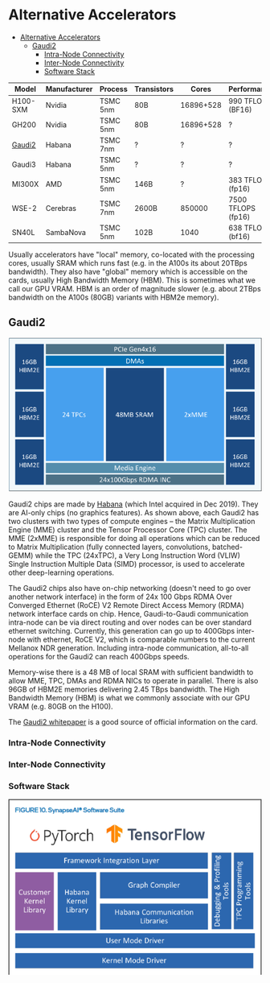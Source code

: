 # Alternative Accelerators

- [Alternative Accelerators](#alternative-accelerators)
  - [Gaudi2](#gaudi2)
    - [Intra-Node Connectivity](#intra-node-connectivity)
    - [Inter-Node Connectivity](#inter-node-connectivity)
    - [Software Stack](#software-stack)

| Model           | Manufacturer     | Process  | Transistors | Cores     | Performance        | SRAM  | HBM   | HBM Bandwidth    |
|-----------------|------------------|----------|-------------|-----------|--------------------|-------|-------|------------------|
| H100-SXM        | Nvidia           | TSMC 5nm | 80B         | 16896+528 | 990 TFLOPS (BF16)  | 50MB  | 80GB  | 3.35TBps (HBM3)  |
| GH200           | Nvidia           | TSMC 5nm | 80B         | 16896+528 | ?                  | ?     | 96GB<br>144GB | 3.35TBps (HBM3)<br>~5TBps (HBM3e) |
| [Gaudi2](#gaudi2)          | Habana           | TSMC 7nm | ?           | ?         | ?                  | 48MB  | 96GB  | 2.45TBps (HBM2e) |
| Gaudi3          | Habana           | TSMC 5nm | ?           | ?         | ?                  | ?     | ?     | Prob HBM2e            |
| MI300X          | AMD              | TSMC 5nm | 146B        | ?         | 383 TFLOPS (fp16)  | ?     | 192GB | 5.2TBps (HBM3)   |
| WSE-2           | Cerebras         | TSMC 7nm      | 2600B       | 850000    | 7500 TFLOPS (fp16) | 40GB  | -     | -                |
| SN40L           | SambaNova        | TSMC 5nm | 102B        | 1040      | 638 TFLOPS (bf16)  | 520MB | 64GB  | ?                |


Usually accelerators have "local" memory, co-located with the processing cores, usually SRAM which runs fast (e.g. in the A100s its about 20TBps bandwidth). They also have "global" memory which is accessible on the cards, usually High Bandwidth Memory (HBM). This is sometimes what we call our GPU VRAM.  HBM is an order of magnitude slower (e.g. about 2TBps bandwidth on the A100s (80GB) variants with HBM2e memory).

## Gaudi2

![Guadi2 Chip Architecture Diagram](gaudi2.png "Guadi2 Chip Architecture Diagram")

Gaudi2 chips are made by [Habana](https://habana.ai/) (which Intel acquired in Dec 2019). They are AI-only chips (no graphics features). As shown above, each Gaudi2 has two clusters with two types of compute engines – the Matrix Multiplication Engine (MME) cluster and the Tensor Processor Core (TPC) cluster. The MME (2xMME) is responsible for doing all operations which can be reduced to Matrix Multiplication (fully connected layers, convolutions, batched-GEMM) while the TPC (24xTPC), a Very Long Instruction Word (VLIW) Single Instruction Multiple Data (SIMD) processor, is used to accelerate other deep-learning operations.

The Gaudi2 chips also have on-chip networking (doesn't need to go over another network interface) in the form of 24x 100 Gbps RDMA Over Converged Ethernet (RoCE) V2 Remote Direct Access Memory (RDMA) network interface cards on chip. Hence, Gaudi-to-Gaudi communication intra-node can be via direct routing and over nodes can be over standard ethernet switching. Currently, this generation can go up to 400Gbps inter-node with ethernet, RoCE V2, which is comparable numbers to the current Mellanox NDR generation. Including intra-node communication, all-to-all operations for the Gaudi2 can reach 400Gbps speeds.

Memory-wise there is a 48 MB of local SRAM with sufficient bandwidth to allow MME, TPC, DMAs and RDMA NICs to operate in parallel. There is also 96GB of HBM2E memories delivering 2.45 TBps bandwidth. The High Bandwidth Memory (HBM) is what we commonly associate with our GPU VRAM (e.g. 80GB on the H100).

The [Gaudi2 whitepaper](https://habana.ai/wp-content/uploads/2023/10/Intel-Gaudi2-AI-Accelerators-whitepaper.pdf) is a good source of official information on the card.

### Intra-Node Connectivity

### Inter-Node Connectivity

### Software Stack

![SynapseAI Software Suite](synapse_ai_software_suite.png "SynapseAI Software Suite")